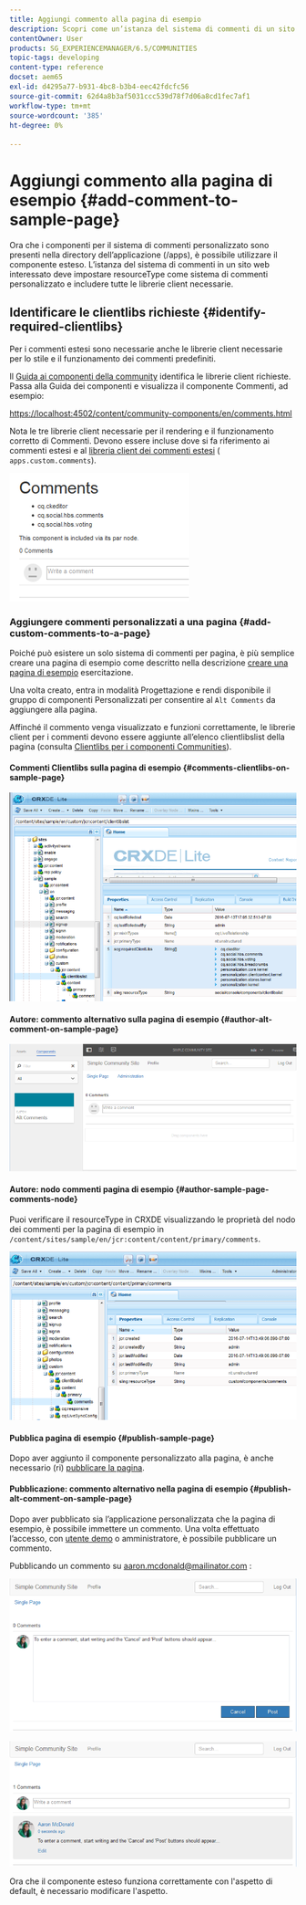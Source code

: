 ```yaml
---
title: Aggiungi commento alla pagina di esempio
description: Scopri come un’istanza del sistema di commenti di un sito web deve impostare resourceType come sistema di commenti personalizzato e includere tutte le librerie client necessarie.
contentOwner: User
products: SG_EXPERIENCEMANAGER/6.5/COMMUNITIES
topic-tags: developing
content-type: reference
docset: aem65
exl-id: d4295a77-b931-4bc8-b3b4-eec42fdcfc56
source-git-commit: 62d4a8b3af5031ccc539d78f7d06a8cd1fec7af1
workflow-type: tm+mt
source-wordcount: '385'
ht-degree: 0%

---
```


# Aggiungi commento alla pagina di esempio  {#add-comment-to-sample-page}

Ora che i componenti per il sistema di commenti personalizzato sono presenti nella directory dell’applicazione (/apps), è possibile utilizzare il componente esteso. L’istanza del sistema di commenti in un sito web interessato deve impostare resourceType come sistema di commenti personalizzato e includere tutte le librerie client necessarie.

## Identificare le clientlibs richieste {#identify-required-clientlibs}

Per i commenti estesi sono necessarie anche le librerie client necessarie per lo stile e il funzionamento dei commenti predefiniti.

Il [Guida ai componenti della community](/help/communities/components-guide.md) identifica le librerie client richieste. Passa alla Guida dei componenti e visualizza il componente Commenti, ad esempio:

[https://localhost:4502/content/community-components/en/comments.html](https://localhost:4502/content/community-components/en/comments.html)

Nota le tre librerie client necessarie per il rendering e il funzionamento corretto di Commenti. Devono essere incluse dove si fa riferimento ai commenti estesi e al [libreria client dei commenti estesi](/help/communities/extend-create-components.md#create-a-client-library-folder) ( `apps.custom.comments`).

![comments-component1](assets/comments-component1.png)

### Aggiungere commenti personalizzati a una pagina {#add-custom-comments-to-a-page}

Poiché può esistere un solo sistema di commenti per pagina, è più semplice creare una pagina di esempio come descritto nella descrizione [creare una pagina di esempio](/help/communities/create-sample-page.md) esercitazione.

Una volta creato, entra in modalità Progettazione e rendi disponibile il gruppo di componenti Personalizzati per consentire al `Alt Comments` da aggiungere alla pagina.

Affinché il commento venga visualizzato e funzioni correttamente, le librerie client per i commenti devono essere aggiunte all’elenco clientlibslist della pagina (consulta [Clientlibs per i componenti Communities](/help/communities/clientlibs.md)).

#### Commenti Clientlibs sulla pagina di esempio {#comments-clientlibs-on-sample-page}

![comments-clientlibs-crxde](assets/comments-clientlibs-crxde.png)

#### Autore: commento alternativo sulla pagina di esempio {#author-alt-comment-on-sample-page}

![alt-comment](assets/alt-comment.png)

#### Autore: nodo commenti pagina di esempio {#author-sample-page-comments-node}

Puoi verificare il resourceType in CRXDE visualizzando le proprietà del nodo dei commenti per la pagina di esempio in `/content/sites/sample/en/jcr:content/content/primary/comments`.

![verify-comment-crxde](assets/verify-comment-crxde.png)

#### Pubblica pagina di esempio {#publish-sample-page}

Dopo aver aggiunto il componente personalizzato alla pagina, è anche necessario (ri) [pubblicare la pagina](/help/communities/sites-console.md#publishing-the-site).

#### Pubblicazione: commento alternativo nella pagina di esempio {#publish-alt-comment-on-sample-page}

Dopo aver pubblicato sia l’applicazione personalizzata che la pagina di esempio, è possibile immettere un commento. Una volta effettuato l’accesso, con [utente demo](/help/communities/tutorials.md#demo-users) o amministratore, è possibile pubblicare un commento.

Pubblicando un commento su aaron.mcdonald@mailinator.com :

![publish-alt-comment](assets/publish-alt-comment.png)

![publish-alt-comment1](assets/publish-alt-comment1.png)

Ora che il componente esteso funziona correttamente con l&#39;aspetto di default, è necessario modificare l&#39;aspetto.
